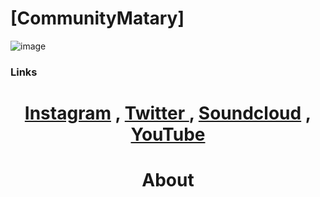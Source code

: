 # [CommunityMatary] 
![image](https://user-images.githubusercontent.com/92306660/160721045-10a55c43-bb0e-41e1-b69a-473f5f62d66a.png)
### Links
<h1 align="center">


 **[Instagram](https://www.instagram.com/community_matary/)** ,
 **[Twitter ](https://twitter.com/CommunityMatary)** ,
 **[Soundcloud](https://soundcloud.com/user-106010459)** ,
 **[YouTube](https://www.youtube.com/channel/UCaq9yXXZzKj9Y0MMzxD3U2w)** 






<h1 align="center">
 About
</h1>

<div align="center">




